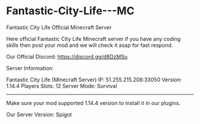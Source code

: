 # Fantastic-City-Life---MC
Fantastic City Life Official Minecraft Server

Here official Fantastic City Life Minecraft server if you have any coding skills then post your mod and we will check it asap for fast respond.

Our Official Discord: https://discord.gg/d8DzMSu


Server Information:

Fantastic City Life (Minecraft Server) 
IP: 51.255.215.208:33050
Version: 1.14.4
Players Slots: 12
Server Mode: Survival


-----------------------------------------------------------


Make sure your mod supported 1.14.4 version to install it in our plugins.


Our Server Version: Spigot
